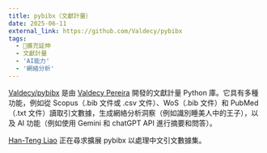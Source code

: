 ```yaml
---
title: pybibx（文獻計量）
date: 2025-06-11
external_link: https://github.com/Valdecy/pybibx
tags:
  - 🚧擴充延伸
  - 文獻計量
  - 'AI能力'
  - '網絡分析'
---
```


[Valdecy/pybibx](https://github.com/Valdecy/pybibx) 是由 [Valdecy Pereira](mailto:valdecy.pereira@gmail.com) 開發的文獻計量 Python 庫。它具有多種功能，例如從 Scopus（.bib 文件或 .csv 文件）、WoS（.bib 文件）和 PubMed（.txt 文件）讀取引文數據，生成網絡分析洞察（例如識別睡美人中的王子），以及 AI 功能（例如使用 Gemini 和 chatGPT API 進行摘要和問答）。 

[Han-Teng Liao](/experience) 正在尋求擴展 pybibx 以處理中文引文數據集。

<!--more-->
